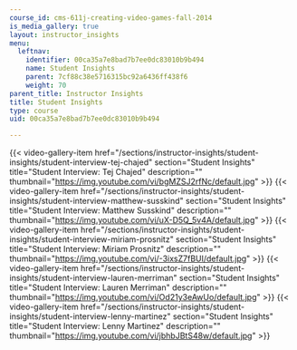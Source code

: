 ```yaml
---
course_id: cms-611j-creating-video-games-fall-2014
is_media_gallery: true
layout: instructor_insights
menu:
  leftnav:
    identifier: 00ca35a7e8bad7b7ee0dc83010b9b494
    name: Student Insights
    parent: 7cf88c38e5716315bc92a6436ff438f6
    weight: 70
parent_title: Instructor Insights
title: Student Insights
type: course
uid: 00ca35a7e8bad7b7ee0dc83010b9b494

---
```

{{< video-gallery-item href="/sections/instructor-insights/student-insights/student-interview-tej-chajed" section="Student Insights" title="Student Interview: Tej Chajed" description="" thumbnail="https://img.youtube.com/vi/bgMZSJ2rfNc/default.jpg" >}} {{< video-gallery-item href="/sections/instructor-insights/student-insights/student-interview-matthew-susskind" section="Student Insights" title="Student Interview: Matthew Susskind" description="" thumbnail="https://img.youtube.com/vi/uX-D5Q_5v4A/default.jpg" >}} {{< video-gallery-item href="/sections/instructor-insights/student-insights/student-interview-miriam-prosnitz" section="Student Insights" title="Student Interview: Miriam Prosnitz" description="" thumbnail="https://img.youtube.com/vi/-3ixsZ7fBUI/default.jpg" >}} {{< video-gallery-item href="/sections/instructor-insights/student-insights/student-interview-lauren-merriman" section="Student Insights" title="Student Interview: Lauren Merriman" description="" thumbnail="https://img.youtube.com/vi/Od21y3eAwUo/default.jpg" >}} {{< video-gallery-item href="/sections/instructor-insights/student-insights/student-interview-lenny-martinez" section="Student Insights" title="Student Interview: Lenny Martinez" description="" thumbnail="https://img.youtube.com/vi/jbhbJBtS48w/default.jpg" >}}